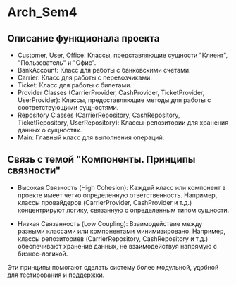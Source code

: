 # Arch_Sem4

## Описание функционала проекта
* Customer, User, Office: Классы, представляющие сущности "Клиент", "Пользователь" и "Офис".
* BankAccount: Класс для работы с банковскими счетами.
* Carrier: Класс для работы с перевозчиками.
* Ticket: Класс для работы с билетами.
* Provider Classes (CarrierProvider, CashProvider, TicketProvider, UserProvider): Классы, предоставляющие методы для работы с соответствующими сущностями.
* Repository Classes (CarrierRepository, CashRepository, TicketRepository, UserRepository): Классы-репозитории для хранения данных о сущностях.
* Main: Главный класс для выполнения операций.

## Связь с темой "Компоненты. Принципы связности"
* Высокая Связность (High Cohesion): Каждый класс или компонент в проекте имеет четко определенную ответственность. Например, классы провайдеров (CarrierProvider, CashProvider и т.д.) 
концентрируют логику, связанную с определенным типом сущности.

* Низкая Связанность (Low Coupling): Взаимодействие между разными классами или компонентами минимизировано. Например, классы репозиториев (CarrierRepository, CashRepository и т.д.) 
обеспечивают хранение данных, не взаимодействуя напрямую с бизнес-логикой.

Эти принципы помогают сделать систему более модульной, удобной для тестирования и поддержки.
